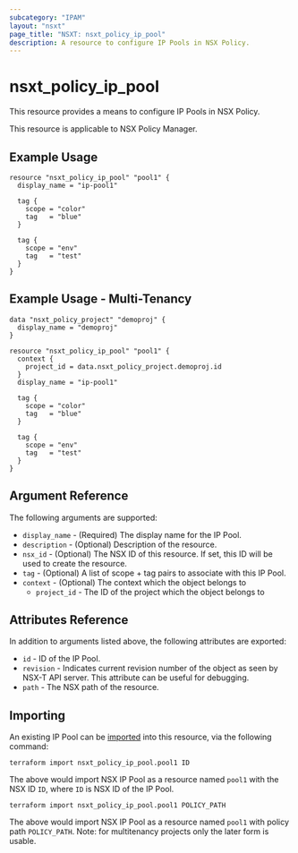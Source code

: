 ```yaml
---
subcategory: "IPAM"
layout: "nsxt"
page_title: "NSXT: nsxt_policy_ip_pool"
description: A resource to configure IP Pools in NSX Policy.
---
```


# nsxt_policy_ip_pool

This resource provides a means to configure IP Pools in NSX Policy.

This resource is applicable to NSX Policy Manager.

## Example Usage

```hcl
resource "nsxt_policy_ip_pool" "pool1" {
  display_name = "ip-pool1"

  tag {
    scope = "color"
    tag   = "blue"
  }

  tag {
    scope = "env"
    tag   = "test"
  }
}
```

## Example Usage - Multi-Tenancy

```hcl
data "nsxt_policy_project" "demoproj" {
  display_name = "demoproj"
}

resource "nsxt_policy_ip_pool" "pool1" {
  context {
    project_id = data.nsxt_policy_project.demoproj.id
  }
  display_name = "ip-pool1"

  tag {
    scope = "color"
    tag   = "blue"
  }

  tag {
    scope = "env"
    tag   = "test"
  }
}
```

## Argument Reference

The following arguments are supported:

* `display_name` - (Required) The display name for the IP Pool.
* `description` - (Optional) Description of the resource.
* `nsx_id` - (Optional) The NSX ID of this resource. If set, this ID will be used to create the resource.
* `tag` - (Optional) A list of scope + tag pairs to associate with this IP Pool.
* `context` - (Optional) The context which the object belongs to
    * `project_id` - The ID of the project which the object belongs to

## Attributes Reference

In addition to arguments listed above, the following attributes are exported:

* `id` - ID of the IP Pool.
* `revision` - Indicates current revision number of the object as seen by NSX-T API server. This attribute can be useful for debugging.
* `path` - The NSX path of the resource.

## Importing

An existing IP Pool can be [imported][docs-import] into this resource, via the following command:

[docs-import]: https://www.terraform.io/cli/import

```
terraform import nsxt_policy_ip_pool.pool1 ID
```
The above would import NSX IP Pool as a resource named `pool1` with the NSX ID `ID`, where `ID` is NSX ID of the IP Pool.

```
terraform import nsxt_policy_ip_pool.pool1 POLICY_PATH
```
The above would import NSX IP Pool as a resource named `pool1` with policy path `POLICY_PATH`.
Note: for multitenancy projects only the later form is usable.
